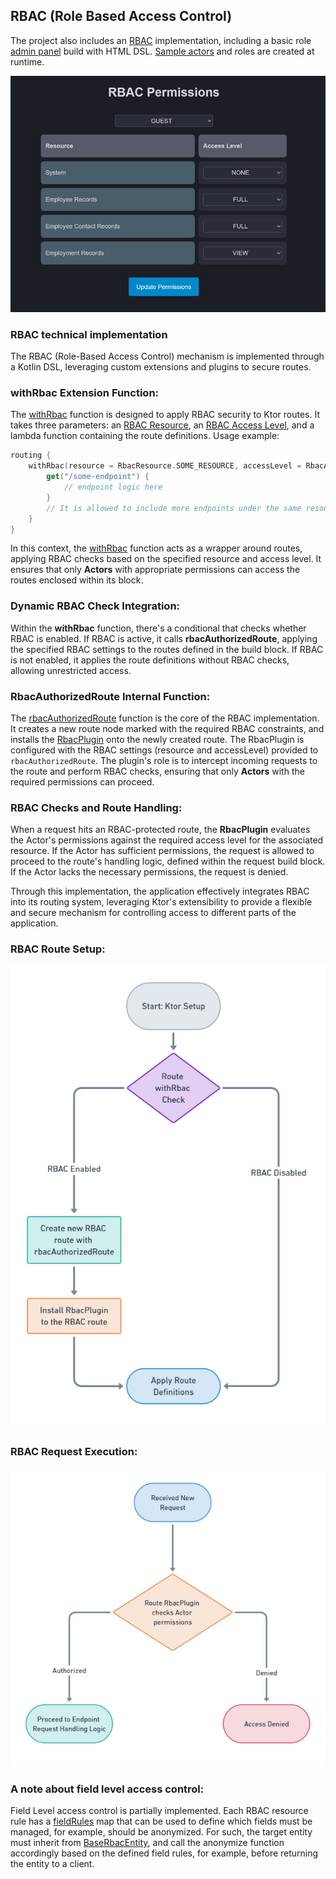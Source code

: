 ## RBAC (Role Based Access Control)

The project also includes an [RBAC](../kcrud-access/src/main/kotlin/kcrud/access/rbac) implementation, including a basic role [admin panel](../kcrud-access/src/main/kotlin/kcrud/access/rbac/views) build with HTML DSL.
[Sample actors](../kcrud-access/src/main/kotlin/kcrud/access/actor/service/DefaultActorFactory.kt) and roles are created at runtime.

![RBAC Admin](.screenshots/rbac_admin.jpg)

### RBAC technical implementation

The RBAC (Role-Based Access Control) mechanism is implemented through a Kotlin DSL, leveraging custom extensions
and plugins to secure routes.

### withRbac Extension Function:

The [withRbac](../kcrud-access/src/main/kotlin/kcrud/access/rbac/plugin/WithRbac.kt) function is designed to apply RBAC security to Ktor routes. It takes three parameters:
an [RBAC Resource](../kcrud-base/src/main/kotlin/kcrud/base/database/schema/admin/rbac/types/RbacResource.kt), an [RBAC Access Level](../kcrud-base/src/main/kotlin/kcrud/base/database/schema/admin/rbac/types/RbacAccessLevel.kt), and a lambda function containing
the route definitions. Usage example:

```kotlin
routing {
    withRbac(resource = RbacResource.SOME_RESOURCE, accessLevel = RbacAccessLevel.FULL) {
        get("/some-endpoint") {
            // endpoint logic here
        }
        // It is allowed to include more endpoints under the same resource and access level.
    }
}
```

In this context, the [withRbac](../kcrud-access/src/main/kotlin/kcrud/access/rbac/plugin/WithRbac.kt) function acts as a wrapper around routes, applying RBAC checks based on the specified
resource and access level. It ensures that only **Actors** with appropriate permissions can access the routes enclosed within its block.

### Dynamic RBAC Check Integration:

Within the **withRbac** function, there's a conditional that checks whether RBAC is enabled.
If RBAC is active, it calls **rbacAuthorizedRoute**, applying the specified RBAC settings to the routes defined in the build block.
If RBAC is not enabled, it applies the route definitions without RBAC checks, allowing unrestricted access.

### RbacAuthorizedRoute Internal Function:

The [rbacAuthorizedRoute](../kcrud-access/src/main/kotlin/kcrud/access/rbac/plugin/RbacAuthorizedRoute.kt) function is the core of the RBAC implementation. It creates a new route node marked with the required RBAC constraints,
and installs the [RbacPlugin](../kcrud-access/src/main/kotlin/kcrud/access/rbac/plugin/RbacPlugin.kt) onto the newly created route. The RbacPlugin is configured with the RBAC settings (resource and accessLevel)
provided to `rbacAuthorizedRoute`. The plugin's role is to intercept incoming requests to the route and perform RBAC checks,
ensuring that only **Actors** with the required permissions can proceed.

### RBAC Checks and Route Handling:

When a request hits an RBAC-protected route, the **RbacPlugin** evaluates the Actor's permissions against the required access level
for the associated resource. If the Actor has sufficient permissions, the request is allowed to proceed to the route's handling logic,
defined within the request build block. If the Actor lacks the necessary permissions, the request is denied.

Through this implementation, the application effectively integrates RBAC into its routing system, leveraging Ktor's extensibility
to provide a flexible and secure mechanism for controlling access to different parts of the application.

### RBAC Route Setup:

![RBAC Route setup](.screenshots/rbac_setup.jpg)

### RBAC Request Execution:

![RBAC Request Execution](.screenshots/rbac_request.jpg)

### A note about field level access control:

Field Level access control is partially implemented. Each RBAC resource rule has a [fieldRules](../kcrud-access/src/main/kotlin/kcrud/access/rbac/entity/field_rule) map that
can be used to define which fields must be managed, for example, should be anonymized. For such, the target entity
must inherit from [BaseRbacEntity](../kcrud-access/src/main/kotlin/kcrud/access/rbac/entity/base/BaseRbacEntity.kt), and call the anonymize function accordingly based on the defined field rules,
for example, before returning the entity to a client.


